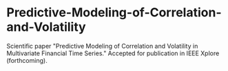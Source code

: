 # Predictive-Modeling-of-Correlation-and-Volatility
Scientific paper "Predictive Modeling of Correlation and Volatility in Multivariate Financial Time Series." Accepted for publication in IEEE Xplore (forthcoming).
